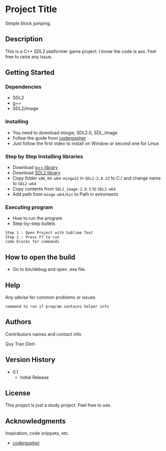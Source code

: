 # Project Title

Simple block jumping.

## Description

This is a C++ SDL2 platformer game project. I know the code is ass. Feel free to raise any issue.

## Getting Started

### Dependencies

* SDL2
* g++
* SDL2/image

### Installing

* You need to download mingw, SDL2.0, SDL_Image
* Follow the guide from [codergopher](https://www.youtube.com/channel/UCfiC4q3AahU4Io-s83-CIbQ)
* Just follow the first video to install on Window or second one for Linux

### Step by Step Installing libraries

* Download [g++ library](https://sourceforge.net/projects/mingw-w64/)
* Download [SDL2 library](https://drive.google.com/drive/folders/1Y6eDY8mkzXZMScY476sLLFnKBFUZQ7-8?usp=drive_link) 
* Copy folder `x86_64-w64-mingw32` in `SDL2-2.0.22` to C:/ and change name to `SDL2-w64`
* Copy contents from `SDL2_image-2.0.5` to `SDL2-w64`
* Add path from `mingw-w64/bin` to Path in eviroments

### Executing program

* How to run the program
* Step-by-step bullets
```
Step 1 : Open Project with Sublime Text
Step 2 : Press F7 to run
code blocks for commands
```
## How to open the build
* Go to bin/debug and open .exe file. 

## Help

Any advise for common problems or issues.
```
command to run if program contains helper info
```

## Authors

Contributors names and contact info

Quy Tran Dinh
<!-- ex. [@DomPizzie](https://twitter.com/dompizzie) -->

## Version History

* 0.1
    * Initial Release

## License

This project is just a study project. Feel free to use.

## Acknowledgments

Inspiration, code snippets, etc.
* [codergopher](https://www.youtube.com/channel/UCfiC4q3AahU4Io-s83-CIbQ)